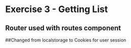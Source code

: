 # Exercise 3 - Getting List

## Router used with routes component

##Changed from localstorage to Cookies for user session
